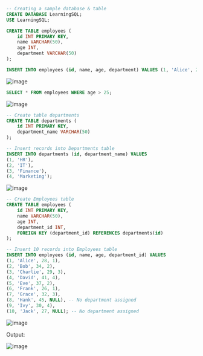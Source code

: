 ```sql
-- Creating a sample database & table
CREATE DATABASE LearningSQL;
USE LearningSQL;

CREATE TABLE employees (
    id INT PRIMARY KEY,
    name VARCHAR(50),
    age INT,
    department VARCHAR(50)
);

INSERT INTO employees (id, name, age, department) VALUES (1, 'Alice', 28, 'HR');

```
![image](https://github.com/user-attachments/assets/87c390d8-28ab-4850-ace3-49636d4ccb9a)

```sql
SELECT * FROM employees WHERE age > 25;

```
![image](https://github.com/user-attachments/assets/505a921b-86d4-4b36-83c4-4262aaa98b32)

```sql
-- Create table departments
CREATE TABLE departments (
    id INT PRIMARY KEY,
    department_name VARCHAR(50)
);

-- Insert records into Departments table
INSERT INTO departments (id, department_name) VALUES
(1, 'HR'),
(2, 'IT'),
(3, 'Finance'),
(4, 'Marketing');
```
![image](https://github.com/user-attachments/assets/8329c829-bdcb-4277-b30c-937a2a847ebb)

```sql
-- Create Employees table
CREATE TABLE employees (
    id INT PRIMARY KEY,
    name VARCHAR(50),
    age INT,
    department_id INT,
    FOREIGN KEY (department_id) REFERENCES departments(id)
);

-- Insert 10 records into Employees table
INSERT INTO employees (id, name, age, department_id) VALUES
(1, 'Alice', 28, 1),
(2, 'Bob', 34, 2),
(3, 'Charlie', 29, 3),
(4, 'David', 41, 4),
(5, 'Eve', 37, 2),
(6, 'Frank', 26, 1),
(7, 'Grace', 32, 3),
(8, 'Hank', 45, NULL), -- No department assigned
(9, 'Ivy', 30, 4),
(10, 'Jack', 27, NULL); -- No department assigned
```
![image](https://github.com/user-attachments/assets/878e7531-d9e9-4cfd-9f8c-830c78652e1a)

Output:

![image](https://github.com/user-attachments/assets/2be3c2e7-a278-47da-9d6e-9cce21238f9d)

